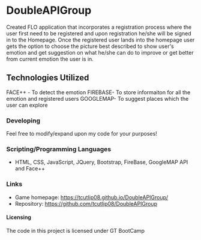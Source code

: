 # DoubleAPIGroup

Created FLO application that incorporates a registration process where the user first need to be registered and upon registration he/she will be signed in to the Homepage. Once the registered user lands into the homepage user gets the option to choose the picture best described to show user's emotion and get suggestion on what he/she can do to improve  or get better from current emotion the user is in. 


## Technologies Utilized 

FACE++ - To detect the emotion 
FIREBASE- To store informaiton for all the emotion and registered users
GOOGLEMAP- To suggest places which the user can explore

### Developing

Feel free to modify/expand upon my code for your purposes!


### Scripting/Programming Languages

* HTML, CSS, JavaScript, JQuery, Bootstrap, FireBase, GoogleMAP API and Face++

### Links

- Game homepage: https://tcutlip08.github.io/DoubleAPIGroup/
- Repository: https://github.com/tcutlip08/DoubleAPIGroup

#### Licensing

The code in this project is licensed under GT BootCamp 


